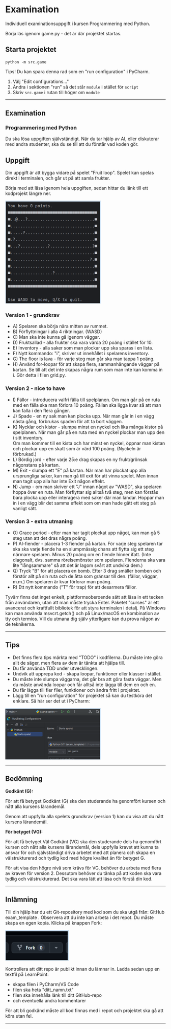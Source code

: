# Examination

Individuell examinationsuppgift i kursen Programmering med Python.

Börja läs igenom game.py - det är där projektet startas.

## Starta projektet

```commandline
python -m src.game
```

Tips! Du kan spara denna rad som en "run configuration" i PyCharm.
1. Välj "Edit configurations..."
2. Ändra i sektionen "run" så det står `module` i stället för `script`
3. Skriv `src.game` i rutan till höger om `module`


--------------


## Examination
### Programmering med Python

Du ska lösa uppgiften självständigt. När du tar hjälp av AI, eller diskuterar med andra studenter, 
ska du se till att du förstår vad koden gör.



## Uppgift
Din uppgift är att bygga vidare på spelet "Fruit loop". 
Spelet kan spelas direkt i terminalen, och går ut på att samla frukter.

Börja med att läsa igenom hela uppgiften, sedan hittar du länk till ett kodprojekt längre ner.

<img src="\images\GamePad.png" width="300"/>


### Version 1 - grundkrav

- A) Spelaren ska börja nära mitten av rummet.
- B) Förflyttningar i alla 4 riktningar. (WASD)
- C) Man ska inte kunna gå igenom väggar.
- D) Fruktsallad - alla frukter ska vara värda 20 poäng i stället för 10.
- E) Inventory - alla saker som man plockar upp ska sparas i en lista.
- F) Nytt kommando: "i", skriver ut innehållet i spelarens inventory.
- G) The floor is lava - för varje steg man går ska man tappa 1 poäng.
- H) Använd for-loopar för att skapa flera, sammanhängande väggar på kartan. 
     Se till att det inte skapas några rum som man inte kan komma in i. 
     Gör detta i filen grid.py.

### Version 2 - nice to have
- I) Fällor - introducera valfri fälla till spelplanen. Om man går på en ruta med en fälla ska man förlora 10 poäng. 
     Fällan ska ligga kvar så att man kan falla i den flera gånger.
- J) Spade - en ny sak man kan plocka upp. När man går in i en vägg nästa gång, förbrukas spaden för att ta bort väggen.
- K) Nycklar och kistor - slumpa minst en nyckel och lika många kistor på spelplanen. 
     När man går på en ruta med en nyckel plockar man upp den i sitt inventory.  
     Om man kommer till en kista och har minst en nyckel, öppnar man kistan och plockar upp en skatt som 
     är värd 100 poäng. 
     (Nyckeln är förbrukad.)
- L) Bördig jord - efter varje 25:e drag skapas en ny frukt/grönsak någonstans på kartan.
- M) Exit - slumpa ett "E" på kartan. När man har plockat upp alla ursprungliga saker, kan man gå till 
     exit för att vinna spelet. Men innan man tagit upp alla har inte Exit någon effekt.
- N) Jump - om man skriver ett "J" innan något av "WASD", ska spelaren hoppa över en ruta. 
     Man förflyttar sig alltså två steg, men kan förstås bara plocka upp eller interagera med saker där man landar. 
     Hoppar man in i en vägg blir det samma effekt som om man hade gått ett steg på vanligt sätt.

### Version 3 - extra utmaning
- O) Grace period - efter man har tagit plockat upp något, kan man gå 5 steg utan att det dras några poäng.
- P) AI-fiender - placera 1-3 fiender på kartan. För varje steg spelaren tar ska ska varje fiende ha en slumpmässig 
     chans att flytta sig ett steg närmare spelaren. Minus 20 poäng om en fiende hinner ifatt. (Inte diagonalt, 
     dvs. samma rörelsemönster som spelaren. Fienderna ska vara lite "långsammare" så att det är lagom svårt att
     undvika dem.)
- Q) Tryck "B" för att placera en bomb. Efter 3 drag smäller bomben och förstör allt på sin ruta och de åtta som 
     gränsar till den. (fällor, väggar, m.m.) Om spelaren är kvar förlorar man poäng.
- R) Ett nytt kommando ("T" för trap) för att desarmera fällor.

Tyvärr finns det inget enkelt, plattformsoberoende sätt att läsa in ett tecken från användaren, utan att man 
måste trycka Enter. Paketet "curses" är ett avancerat och kraftfullt bibliotek för att styra terminalen i detalj. 
På Windows kan man använda msvcrt.getch() och på Linux/macOS en kombination av tty och termios. 
Vill du utmana dig själv ytterligare kan du prova någon av de teknikerna.

---

## Tips
- Det finns flera tips märkta med "TODO" i kodfilerna. Du måste inte göra allt de säger, 
  men flera av dem är tänkta att hjälpa till.
- Du får använda TDD under utvecklingen.
- Undvik att upprepa kod - skapa loopar, funktioner eller klasser i stället.
- Du måste inte slumpa väggarna, det går bra att göra fasta väggar. Men du måste använda 
  loopar och får alltså inte lägga till dem en och en.
- Du får lägga till fler filer, funktioner och ändra fritt i projektet.
- Lägg till en "run configuration" för projektet så kan du testköra det enklare. Så här ser det ut i PyCharm:


<img src="\images\tips.png" width="300"/>

---

## Bedömning
**Godkänt (G):**

För att få betyget Godkänt (G) ska den studerande ha genomfört kursen och nått alla kursens lärandemål. 

Genom att uppfylla alla spelets grundkrav (version 1) kan du visa att du nått kursens lärandemål.

**För betyget (VG):** 

För att få betyget Väl Godkänt (VG) ska den studerande dels ha genomfört kursen och nått alla kursens lärandemål, dels uppfylla kravet att kunna ta ansvar för och självständigt driva arbetet med att planera och skapa en välstrukturerad och tydlig kod med högre kvalitet än för betyget G.

För att visa den högre nivå som krävs för VG, behöver du arbeta med flera av kraven för version 2. Dessutom behöver du tänka på att koden ska vara tydlig och välstrukturerad. Det ska vara lätt att läsa och förstå din kod.

---

## Inlämning
Till din hjälp har du ett Git-repository med kod som du ska utgå från: GitHub exam_template .
Observera att du inte kan arbeta i det repot. Du måste skapa en egen kopia. Klicka på knappen Fork:

<img src="images\fork.png" width="200"/>

Kontrollera att ditt repo är publikt innan du lämnar in. Ladda sedan upp en textfil på LearnPoint:
- skapa filen i PyCharm/VS Code
- filen ska heta "ditt_namn.txt"
- filen ska innehålla länk till ditt GitHub-repo
- och eventuella andra kommentarer

För att bli godkänd måste all kod finnas med i repot och projektet ska gå att köra utan fel.

---


